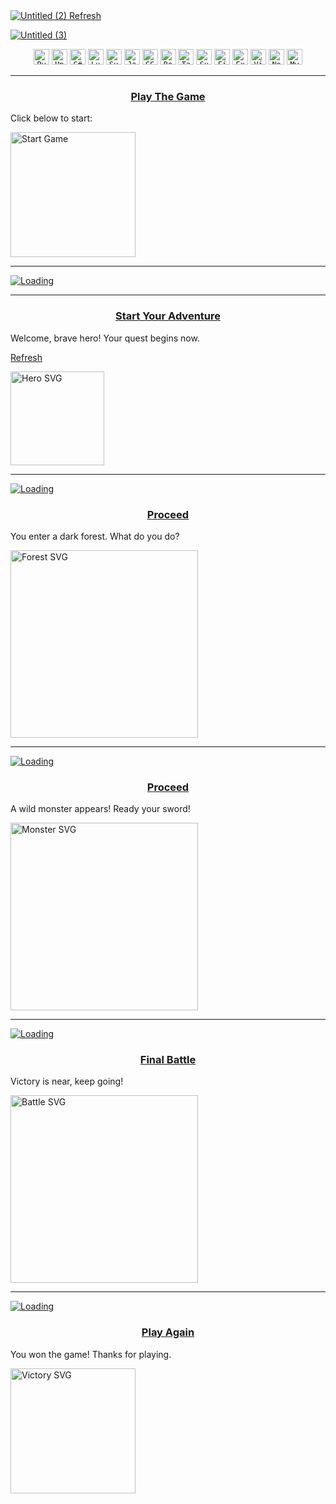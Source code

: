 <a href="#976215130">
  <img src="https://github.com/user-attachments/assets/476cec97-2b58-4438-a9cc-a88bac13e5bf" alt="Untitled (2)">
</a>
<a id="refresh2" href="https://github.com/hamgarian?reload=2#refresh1">Refresh</a>

<a href="#976215130">![Untitled (3)](https://github.com/user-attachments/assets/f24ecbb8-9de6-4364-ac76-d5fbc5564c99)</a>

<div align="center">
  <a href="#976215130"><code><img width="25" src="https://raw.githubusercontent.com/marwin1991/profile-technology-icons/refs/heads/main/icons/python.png" alt="Python" title="Python"/></code></a>
  <a href="#976215130"><code><img width="25" src="https://raw.githubusercontent.com/marwin1991/profile-technology-icons/refs/heads/main/icons/unity.png" alt="Unity" title="Unity"/></code></a>
  <a href="#976215130"><code><img width="25" src="https://raw.githubusercontent.com/marwin1991/profile-technology-icons/refs/heads/main/icons/c%23.png" alt="C#976215130" title="C#976215130"/></code></a>
  <a href="#976215130"><code><img width="25" src="https://raw.githubusercontent.com/marwin1991/profile-technology-icons/refs/heads/main/icons/lua.png" alt="Lua" title="Lua"/></code></a>
  <a href="#976215130"><code><img width="25" src="https://raw.githubusercontent.com/marwin1991/profile-technology-icons/refs/heads/main/icons/svelte.png" alt="Svelte" title="Svelte"/></code></a>
  <a href="#976215130"><code><img width="25" src="https://raw.githubusercontent.com/marwin1991/profile-technology-icons/refs/heads/main/icons/javascript.png" alt="JavaScript" title="JavaScript"/></code></a>
  <a href="#976215130"><code><img width="25" src="https://raw.githubusercontent.com/marwin1991/profile-technology-icons/refs/heads/main/icons/gcp.png" alt="GCP" title="GCP"/></code></a>
  <a href="#976215130"><code><img width="25" src="https://raw.githubusercontent.com/marwin1991/profile-technology-icons/refs/heads/main/icons/react.png" alt="React" title="React"/></code></a>
  <a href="#976215130"><code><img width="25" src="https://raw.githubusercontent.com/marwin1991/profile-technology-icons/refs/heads/main/icons/tailwind_css.png" alt="Tailwind CSS" title="Tailwind CSS"/></code></a>
  <a href="#976215130"><code><img width="25" src="https://raw.githubusercontent.com/marwin1991/profile-technology-icons/refs/heads/main/icons/supabase.png" alt="Supabase" title="Supabase"/></code></a>
  <a href="#976215130"><code><img width="25" src="https://raw.githubusercontent.com/marwin1991/profile-technology-icons/refs/heads/main/icons/firebase.png" alt="Firebase" title="Firebase"/></code></a>
  <a href="#976215130"><code><img width="25" src="https://raw.githubusercontent.com/marwin1991/profile-technology-icons/refs/heads/main/icons/express.png" alt="Express" title="Express"/></code></a>
  <a href="#976215130"><code><img width="25" src="https://raw.githubusercontent.com/marwin1991/profile-technology-icons/refs/heads/main/icons/vite.png" alt="Vite" title="Vite"/></code></a>
  <a href="#976215130"><code><img width="25" src="https://raw.githubusercontent.com/marwin1991/profile-technology-icons/refs/heads/main/icons/node_js.png" alt="Node.js" title="Node.js"/></code></a>
  <a href="#976215130"><code><img width="25" src="https://raw.githubusercontent.com/marwin1991/profile-technology-icons/refs/heads/main/icons/mysql.png" alt="MySQL" title="MySQL"/></code></a>
</div>

<hr>

<h3 align="center"><a href="#start">Play The Game</a></h3>

Click below to start:

<a href="#start"><img src="https://github.com/user-attachments/assets/9f0705a6-7957-4451-8fb3-fca187e4be4b" alt="Start Game" width="200"/></a>

---

<!-- Animation separator (reused) -->
<a id="bruh" href="#bruh">![Loading](https://github.com/user-attachments/assets/0921f8bf-086a-48a7-a2be-7fe00b0c924e)</a>

---

<h3 id="start" align="center"><a href="#step1">Start Your Adventure</a></h3>

<p>Welcome, brave hero! Your quest begins now.</p>
<a id="refresh1" href="https://github.com/hamgarian?reload=1#refresh2">Refresh</a>

<a href="#step1"><img width="150" src="https://github.com/user-attachments/assets/0921f8bf-086a-48a7-a2be-7fe00b0c924e" alt="Hero SVG" /></a>

---

<a id="bruh" href="#bruh">![Loading](https://github.com/user-attachments/assets/0921f8bf-086a-48a7-a2be-7fe00b0c924e)</a>

<h3 id="step1" align="center"><a href="#step2">Proceed</a></h3>

<p>You enter a dark forest. What do you do?</p>


<a href="#step2"><img width="300" src="https://github.com/user-attachments/assets/f24ecbb8-9de6-4364-ac76-d5fbc5564c99" alt="Forest SVG" /></a>

---

<a id="bruh" href="#bruh">![Loading](https://github.com/user-attachments/assets/0921f8bf-086a-48a7-a2be-7fe00b0c924e)</a>

<h3 id="step2" align="center"><a href="#step3">Proceed</a></h3>

<p>A wild monster appears! Ready your sword!</p>

<a href="#step3"><img width="300" src="https://github.com/user-attachments/assets/bd9c19a0-2944-4177-8d64-1d008b7b9f77" alt="Monster SVG" /></a>

---

<a id="bruh" href="#bruh">![Loading](https://github.com/user-attachments/assets/0921f8bf-086a-48a7-a2be-7fe00b0c924e)</a>

<h3 id="step3" align="center"><a href="#final">Final Battle</a></h3>

<p>Victory is near, keep going!</p>

<a href="#final"><img width="300" src="https://github.com/user-attachments/assets/6ae7e9d2-2a33-4a9a-8b9f-360cf483eb18" alt="Battle SVG" /></a>

---

<a id="bruh" href="#bruh">![Loading](https://github.com/user-attachments/assets/0921f8bf-086a-48a7-a2be-7fe00b0c924e)</a>

<h3 id="final" align="center"><a href="#start">Play Again</a></h3>

<p>You won the game! Thanks for playing.</p>

<a href="#start"><img width="200" src="https://github.com/user-attachments/assets/9f0705a6-7957-4451-8fb3-fca187e4be4b" alt="Victory SVG" /></a>
